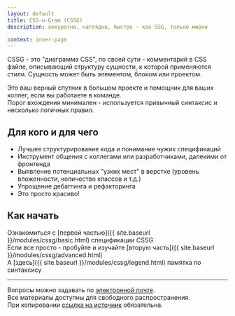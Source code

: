 ```yaml
---
layout: default
title: CSS-o-Gram (CSSG)
description: аккуратно, наглядно, быстро - как SSG, только мирно

context: inner-page
---
```


CSSG - это "диаграмма CSS", по своей сути - комментарий в CSS файле, описывающий структуру сущности, к которой применяются стили. Сущность может быть элементом, блоком или проектом.

Это ваш верный спутник в большом проекте и помощник для ваших коллег, если вы работаете в команде.  
Порог вхождения минимален - используется привычный синтаксис и несколько логичных правил.  

## Для кого и для чего

* Лучшее структурирование кода и понимание чужих спецификаций
* Инструмент общения с коллегами или разработчиками, далекими от фронтенда
* Выявление потенциальных "узких мест" в верстке (уровень вложенности, количество классов и т.д.)
* Упрощение дебаггинга и рефакторинга
* Это просто красиво!

## Как начать

Ознакомиться с [первой частью]({{ site.baseurl }}/modules/cssg/basic.html) спецификации CSSG  
Если все просто - пробуйте и изучайте [вторую часть]({{ site.baseurl }}/modules/cssg/advanced.html)  
А [здесь]({{ site.baseurl }}/modules/cssg/legend.html) памятка по синтаксису

-----

Вопросы можно задавать по [электронной почте](mailto:wdybih@gmail.com).  
Все материалы доступны для свободного распространения.  
При копировании [ссылка на источник](https://github.com/XOP/css-o-gram) обязательна.